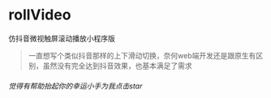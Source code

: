 # rollVideo
仿抖音微视触屏滚动播放小程序版

> 一直想写个类似抖音那样的上下滑动切换，奈何web端开发还是跟原生有区别，虽然没有完全达到抖音效果，也基本满足了需求

###### 觉得有帮助抬起你的幸运小手为我点击star

